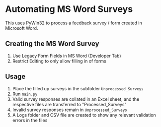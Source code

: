 # Automating MS Word Surveys

This uses PyWin32 to process a feedback survey / form created in Microsoft Word.

## Creating the MS Word Survey
1. Use Legacy Form Fields in MS Word (Developer Tab)
2. Restrict Editing to only allow filling in of forms

## Usage
1. Place the filled up surveys in the subfolder `Unprocessed_Surveys`
2. Run `main.py`
3. Valid survey responses are collated in an Excel sheet, and the respective files are transferred to "Processed_Surveys"
4. Invalid survey responses remain in `Unprocessed_Surveys`
5. A Logs folder and CSV file are created to show any relevant validation errors in the files